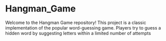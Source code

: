 # Hangman_Game
Welcome to the Hangman Game repository! This project is a classic implementation of the popular word-guessing game. Players try to guess a hidden word by suggesting letters within a limited number of attempts
